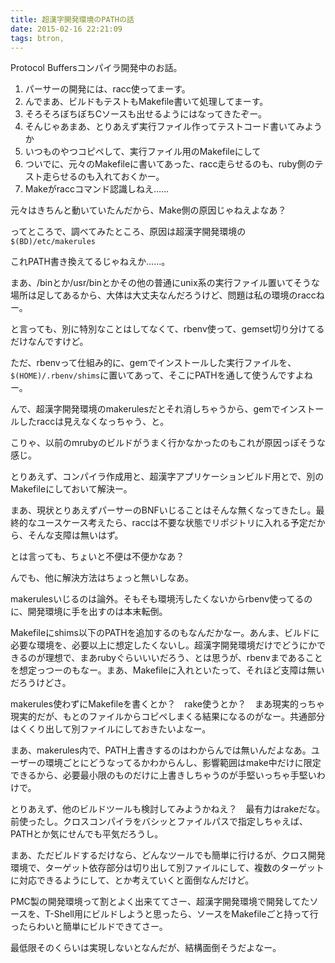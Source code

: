 ```yaml
---
title: 超漢字開発環境のPATHの話
date: 2015-02-16 22:21:09
tags: btron, 
---
```

Protocol Buffersコンパイラ開発中のお話。

<ol><li>パーサーの開発には、racc使ってまーす。</li>
<li>んでまあ、ビルドもテストもMakefile書いて処理してまーす。</li>
<li>そろそろぼちぼちCソースも出せるようにはなってきたぞー。</li>
<li>そんじゃあまあ、とりあえず実行ファイル作ってテストコード書いてみようか</li>
<li>いつものやつコピペして、実行ファイル用のMakefileにして</li>
<li>ついでに、元々のMakefileに書いてあった、racc走らせるのも、ruby側のテスト走らせるのも入れておくかー。</li>
<li>Makeがraccコマンド認識しねえ……</li></ol>

元々はきちんと動いていたんだから、Make側の原因じゃねえよなあ？

ってところで、調べてみたところ、原因は超漢字開発環境の<code>$(BD)/etc/makerules</code>

これPATH書き換えてるじゃねえか……。

まあ、/binとか/usr/binとかその他の普通にunix系の実行ファイル置いてそうな場所は足してあるから、大体は大丈夫なんだろうけど、問題は私の環境のraccねー。

と言っても、別に特別なことはしてなくて、rbenv使って、gemset切り分けてるだけなんですけど。

ただ、rbenvって仕組み的に、gemでインストールした実行ファイルを、<code>$(HOME)/.rbenv/shims</code>に置いてあって、そこにPATHを通して使うんですよねー。

んで、超漢字開発環境のmakerulesだとそれ消しちゃうから、gemでインストールしたraccは見えなくなっちゃう、と。

こりゃ、以前のmrubyのビルドがうまく行かなかったのもこれが原因っぽそうな感じ。

とりあえず、コンパイラ作成用と、超漢字アプリケーションビルド用とで、別のMakefileにしておいて解決ー。

まあ、現状とりあえずパーサーのBNFいじることはそんな無くなってきたし。最終的なユースケース考えたら、raccは不要な状態でリポジトリに入れる予定だから、そんな支障は無いはず。

とは言っても、ちょいと不便は不便かなあ？

んでも、他に解決方法はちょっと無いしなあ。

makerulesいじるのは論外。そもそも環境汚したくないからrbenv使ってるのに、開発環境に手を出すのは本末転倒。

Makefileにshims以下のPATHを追加するのもなんだかなー。あんま、ビルドに必要な環境を、必要以上に想定したくないし。超漢字開発環境だけでどうにかできるのが理想で、まあrubyぐらいいいだろう、とは思うが、rbenvまであることを想定っつーのもなー。まあ、Makefileに入れといたって、それほど支障は無いだろうけどさ。

makerules使わずにMakefileを書くとか？　rake使うとか？　まあ現実的っちゃ現実的だが、もとのファイルからコピペしまくる結果になるのがなー。共通部分はくくり出して別ファイルにしておきたいよなー。

まあ、makerules内で、PATH上書きするのはわからんでは無いんだよなあ。ユーザーの環境ごとにどうなってるかわからんし、影響範囲はmake中だけに限定できるから、必要最小限のものだけに上書きしちゃうのが手堅いっちゃ手堅いわけで。

とりあえず、他のビルドツールも検討してみようかねえ？　最有力はrakeだな。前使ったし。クロスコンパイラをバシッとファイルパスで指定しちゃえば、PATHとか気にせんでも平気だろうし。

まあ、ただビルドするだけなら、どんなツールでも簡単に行けるが、クロス開発環境で、ターゲット依存部分は切り出して別ファイルにして、複数のターゲットに対応できるようにして、とか考えていくと面倒なんだけど。

PMC製の開発環境って割とよく出来ててさー、超漢字開発環境で開発してたソースを、T-Shell用にビルドしようと思ったら、ソースをMakefileごと持って行ったらわいと簡単にビルドできてさー。

最低限そのくらいは実現しないとなんだが、結構面倒そうだよなー。